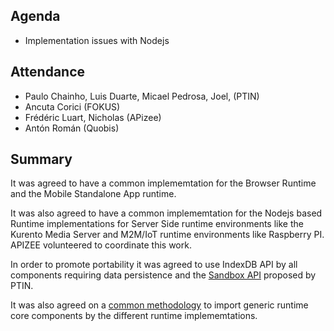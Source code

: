 ## Agenda

* Implementation issues with Nodejs

## Attendance

* Paulo Chainho, Luis Duarte, Micael Pedrosa, Joel,  (PTIN)
* Ancuta Corici (FOKUS)
* Frédéric Luart, Nicholas (APizee)
* Antón Román (Quobis)


## Summary

It was agreed to have a common implememtation for the Browser Runtime and the Mobile Standalone App runtime.

It was also agreed to have a common implememtation for the Nodejs based Runtime implementations for Server Side runtime environments like the Kurento Media Server and M2M/IoT runtime environments like Raspberry PI. APIZEE volunteered to coordinate this work.

In order to promote portability it was agreed to use IndexDB API by all components requiring data persistence and the [Sandbox API](https://github.com/reTHINK-project/dev-runtime-core/blob/master/src/sandbox/Sandbox.js) proposed by PTIN.

It was also agreed on a [common methodology](https://github.com/reTHINK-project/dev-runtime-browser/issues/2) to import generic runtime core components by the different runtime implememtations.




